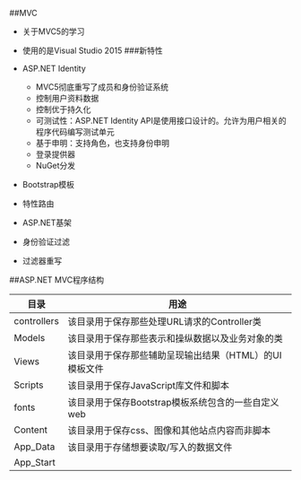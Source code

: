 ##MVC
- 关于MVC5的学习 
- 使用的是Visual Studio 2015
###新特性
 - ASP.NET Identity
   - MVC5彻底重写了成员和身份验证系统
   - 控制用户资料数据
   - 控制优于持久化
   - 可测试性：ASP.NET Identity API是使用接口设计的。允许为用户相关的程序代码编写测试单元
   - 基于申明：支持角色，也支持身份申明
   - 登录提供器
   - NuGet分发

  - Bootstrap模板
  - 特性路由
  - ASP.NET基架
  - 身份验证过滤
  - 过滤器重写

##ASP.NET MVC程序结构

|目录      |用途      |
|----------|----------|
|controllers|该目录用于保存那些处理URL请求的Controller类|
|Models|该目录用于保存那些表示和操纵数据以及业务对象的类|
|Views|该目录用于保存那些辅助呈现输出结果（HTML）的UI模板文件|
|Scripts|该目录用于保存JavaScript库文件和脚本|
|fonts|该目录用于保存Bootstrap模板系统包含的一些自定义web|
|Content|该目录用于保存css、图像和其他站点内容而非脚本|
|App_Data|该目录用于存储想要读取/写入的数据文件|
|App_Start||